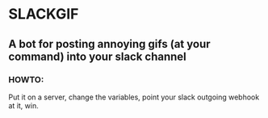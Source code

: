 # SLACKGIF
## A bot for posting annoying gifs (at your command)  into your slack channel


### HOWTO:

Put it on a server, change the variables, point your slack outgoing webhook at it, win.
